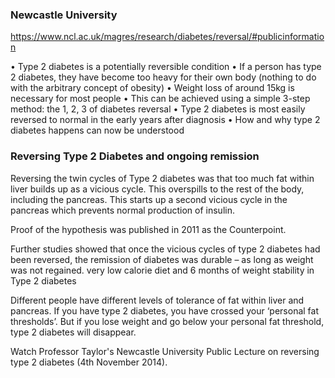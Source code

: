 ### Newcastle University 
https://www.ncl.ac.uk/magres/research/diabetes/reversal/#publicinformation

•   Type 2 diabetes is a potentially reversible condition
•   If a person has type 2 diabetes, they have become too heavy for their own body (nothing to do with the arbitrary concept of obesity)
•   Weight loss of around 15kg is necessary for most people
•   This can be achieved using a simple 3-step method: the 1, 2, 3 of diabetes reversal
•   Type 2 diabetes is most easily reversed to normal in the early years after diagnosis
•   How and why type 2 diabetes happens can now be understood

### Reversing Type 2 Diabetes and ongoing remission

Reversing the twin cycles of Type 2 diabetes  was that too much fat within liver builds up as a vicious cycle. This overspills to the rest of the body, including the pancreas. This starts up a second vicious cycle in the pancreas which prevents normal production of insulin.

Proof of the hypothesis was published in 2011 as the Counterpoint‌.

Further studies showed that once the vicious cycles of type 2 diabetes had been reversed, the remission of diabetes was durable – as long as weight was not regained. very low calorie diet and 6 months of weight stability in Type 2 diabetes

Different people have different levels of tolerance of fat within liver and pancreas. If you have type 2 diabetes, you have crossed your ‘personal fat thresholds’. But if you lose weight and go below your personal fat threshold, type 2 diabetes will disappear.

Watch Professor Taylor's Newcastle University Public Lecture on reversing type 2 diabetes (4th November 2014).
